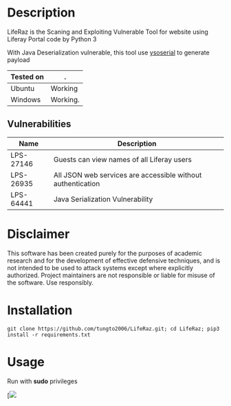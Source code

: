 # Description

LifeRaz is the Scaning and Exploiting Vulnerable Tool for website using Liferay Portal code by Python 3

With Java Deserialization vulnerable, this tool use [ysoserial](https://github.com/frohoff/ysoserial) to generate payload

|Tested on|.
|---|---
|Ubuntu|Working
|Windows|Working.

## Vulnerabilities
|Name|Description
|---|---
|LPS-27146|Guests can view names of all Liferay users
|LPS-26935|All JSON web services are accessible without authentication 
|LPS-64441|Java Serialization Vulnerability

# Disclaimer
This software has been created purely for the purposes of academic research and for the development of effective defensive techniques, and is not intended to be used to attack systems except where explicitly authorized. Project maintainers are not responsible or liable for misuse of the software. Use responsibly.

# Installation


```
git clone https://github.com/tungto2006/LifeRaz.git; cd LifeRaz; pip3 install -r requirements.txt
```


# Usage

Run with **sudo** privileges

[![](https://media.giphy.com/media/UrsOqBQ0nQJQDzECBZ/giphy.gif)
